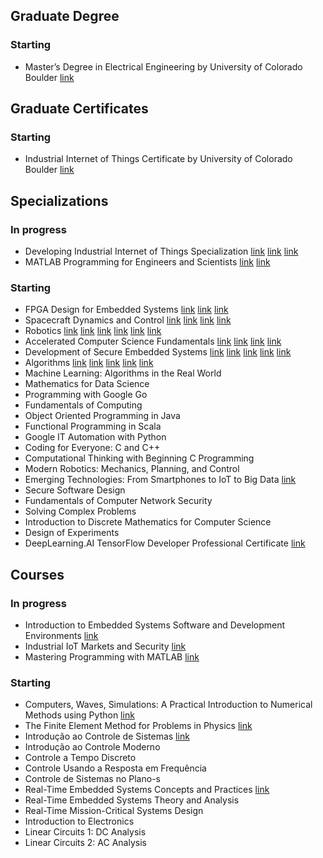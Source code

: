 ## Graduate Degree
### Starting
- Master’s Degree in Electrical Engineering by University of Colorado Boulder [link](https://www.colorado.edu/ecee/online-masters/graduate-degree)

## Graduate Certificates
### Starting
- Industrial Internet of Things Certificate by University of Colorado Boulder [link](https://www.colorado.edu/ecee/msee/graduate-certificates)

## Specializations
### In progress
- Developing Industrial Internet of Things Specialization [link](https://www.coursera.org/learn/industrial-iot-markets-security/home/welcome) [link](https://www.coursera.org/learn/industrial-iot-project-planning-machine-learning/home/welcome) [link](https://www.coursera.org/learn/modeling-debugging-embedded-systems/home/welcome)
- MATLAB Programming for Engineers and Scientists [link](https://www.coursera.org/learn/advanced-matlab-programming/home/welcome) [link](https://www.coursera.org/learn/matlab-image-processing/home/welcome)

### Starting
- FPGA Design for Embedded Systems [link](https://www.coursera.org/learn/intro-fpga-design-embedded-systems/home/welcome) [link](https://www.coursera.org/learn/fpga-hardware-description-languages/home/welcome) [link](https://www.coursera.org/learn/fpga-softcore-proccessors-ip/home/welcome)
- Spacecraft Dynamics and Control [link](https://www.coursera.org/learn/spacecraft-dynamics-kinematics/home/welcome) [link](https://www.coursera.org/learn/spacecraft-dynamics-kinetics/home/welcome) [link](https://www.coursera.org/learn/nonlinear-spacecraft-attitude-control/home/welcome) [link](https://www.coursera.org/learn/capstone-mars-mission/home/welcome)
- Robotics [link](https://www.coursera.org/specializations/robotics) [link](https://www.coursera.org/learn/robotics-flight/home/welcome) [link](https://www.coursera.org/learn/robotics-motion-planning/home/welcome) [link](https://www.coursera.org/learn/robotics-mobility/home/welcome) [link](https://www.coursera.org/learn/robotics-perception/home/welcome) [link](https://www.coursera.org/learn/robotics-learning/home/welcome)
- Accelerated Computer Science Fundamentals [link](https://www.coursera.org/specializations/cs-fundamentals) [link](https://www.coursera.org/learn/cs-fundamentals-1/home/welcome) [link](https://www.coursera.org/learn/cs-fundamentals-2/home/welcome) [link](https://www.coursera.org/learn/cs-fundamentals-3/home/welcome)
- Development of Secure Embedded Systems [link](https://www.coursera.org/specializations/embedded-systems-security) [link](https://www.coursera.org/learn/embedded-operating-system/home/welcome) [link](https://www.coursera.org/learn/iot-connectivity-security/home/welcome) [link](https://www.coursera.org/learn/real-time-systems/home/welcome) [link](https://www.coursera.org/learn/autonomous-runway-detection/home/welcome)
- Algorithms [link](https://www.coursera.org/specializations/algorithms) [link](https://www.coursera.org/learn/algorithms-divide-conquer/home/welcome) [link](https://www.coursera.org/learn/algorithms-graphs-data-structures/home/welcome) [link](https://www.coursera.org/learn/algorithms-greedy/home/welcome) [link](https://www.coursera.org/learn/algorithms-npcomplete/home/welcome)
- Machine Learning: Algorithms in the Real World
- Mathematics for Data Science
- Programming with Google Go
- Fundamentals of Computing
- Object Oriented Programming in Java
- Functional Programming in Scala
- Google IT Automation with Python
- Coding for Everyone: C and C++
- Computational Thinking with Beginning C Programming
- Modern Robotics: Mechanics, Planning, and Control
- Emerging Technologies: From Smartphones to IoT to Big Data [link](https://www.coursera.org/specializations/emerging-technologies)
- Secure Software Design
- Fundamentals of Computer Network Security
- Solving Complex Problems
- Introduction to Discrete Mathematics for Computer Science
- Design of Experiments
- DeepLearning.AI TensorFlow Developer Professional Certificate [link](https://www.coursera.org/professional-certificates/tensorflow-in-practice)
## Courses
### In progress
- Introduction to Embedded Systems Software and Development Environments [link](https://www.coursera.org/learn/introduction-embedded-systems/home/welcome)
- Industrial IoT Markets and Security [link](https://www.coursera.org/learn/industrial-iot-markets-security/home/welcome)
- Mastering Programming with MATLAB [link](https://www.coursera.org/learn/advanced-matlab-programming/home/welcome)

### Starting
- Computers, Waves, Simulations: A Practical Introduction to Numerical Methods using Python [link](https://www.coursera.org/learn/computers-waves-simulations/home/welcome)
- The Finite Element Method for Problems in Physics [link](https://www.coursera.org/learn/finite-element-method/home/welcome)
- Introdução ao Controle de Sistemas [link](https://www.coursera.org/learn/controle/home/welcome)
- Introdução ao Controle Moderno
- Controle a Tempo Discreto
- Controle Usando a Resposta em Frequência
- Controle de Sistemas no Plano-s
- Real-Time Embedded Systems Concepts and Practices [link](https://www.coursera.org/learn/real-time-embedded-systems-concepts-practices/home/welcome)
- Real-Time Embedded Systems Theory and Analysis
- Real-Time Mission-Critical Systems Design
- Introduction to Electronics
- Linear Circuits 1: DC Analysis
- Linear Circuits 2: AC Analysis



